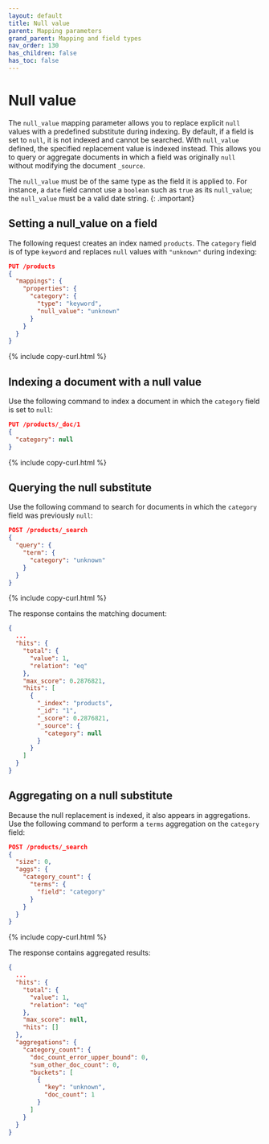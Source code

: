 ```yaml
---
layout: default
title: Null value
parent: Mapping parameters
grand_parent: Mapping and field types
nav_order: 130
has_children: false
has_toc: false
---
```


# Null value

The `null_value` mapping parameter allows you to replace explicit `null` values with a predefined substitute during indexing. By default, if a field is set to `null`, it is not indexed and cannot be searched. With `null_value` defined, the specified replacement value is indexed instead. This allows you to query or aggregate documents in which a field was originally `null` without modifying the document `_source`.

The `null_value` must be of the same type as the field it is applied to. For instance, a `date` field cannot use a `boolean` such as `true` as its `null_value`; the `null_value` must be a valid date string.
{: .important}

## Setting a null_value on a field

The following request creates an index named `products`. The `category` field is of type `keyword` and replaces `null` values with `"unknown"` during indexing:

```json
PUT /products
{
  "mappings": {
    "properties": {
      "category": {
        "type": "keyword",
        "null_value": "unknown"
      }
    }
  }
}
```
{% include copy-curl.html %}

## Indexing a document with a null value

Use the following command to index a document in which the `category` field is set to `null`:

```json
PUT /products/_doc/1
{
  "category": null
}
```
{% include copy-curl.html %}

## Querying the null substitute

Use the following command to search for documents in which the `category` field was previously `null`:

```json
POST /products/_search
{
  "query": {
    "term": {
      "category": "unknown"
    }
  }
}
```
{% include copy-curl.html %}

The response contains the matching document:

```json
{
  ...
  "hits": {
    "total": {
      "value": 1,
      "relation": "eq"
    },
    "max_score": 0.2876821,
    "hits": [
      {
        "_index": "products",
        "_id": "1",
        "_score": 0.2876821,
        "_source": {
          "category": null
        }
      }
    ]
  }
}
```

## Aggregating on a null substitute

Because the null replacement is indexed, it also appears in aggregations. Use the following command to perform a `terms` aggregation on the `category` field:

```json
POST /products/_search
{
  "size": 0,
  "aggs": {
    "category_count": {
      "terms": {
        "field": "category"
      }
    }
  }
}
```
{% include copy-curl.html %}

The response contains aggregated results:

```json
{
  ...
  "hits": {
    "total": {
      "value": 1,
      "relation": "eq"
    },
    "max_score": null,
    "hits": []
  },
  "aggregations": {
    "category_count": {
      "doc_count_error_upper_bound": 0,
      "sum_other_doc_count": 0,
      "buckets": [
        {
          "key": "unknown",
          "doc_count": 1
        }
      ]
    }
  }
}
```